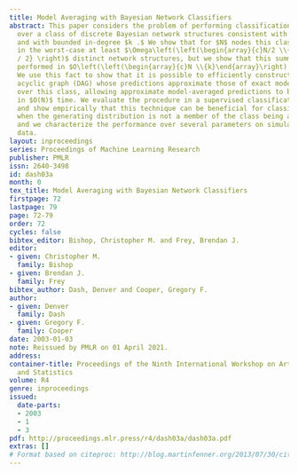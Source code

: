 ```yaml
---
title: Model Averaging with Bayesian Network Classifiers
abstract: This paper considers the problem of performing classification by model-averaging
  over a class of discrete Bayesian network structures consistent with a partial ordering
  and with bounded in-degree $k .$ We show that for $N$ nodes this class contains
  in the worst-case at least $\Omega\left(\left(\begin{array}{c}N/2 \\{k}\end{array}\right)^{N
  / 2} \right)$ distinct network structures, but we show that this summation can be
  performed in $O\left(\left(\begin{array}{c}N \\{k}\end{array}\right) \cdot N\right)$  time.
  We use this fact to show that it is possible to efficiently construct a single directed
  acyclic graph (DAG) whose predictions approximate those of exact model-averaging
  over this class, allowing approximate model-averaged predictions to be performed
  in $O(N)$ time. We evaluate the procedure in a supervised classification context,
  and show empirically that this technique can be beneficial for classification even
  when the generating distribution is not a member of the class being averaged over,
  and we characterize the performance over several parameters on simulated and real-world
  data.
layout: inproceedings
series: Proceedings of Machine Learning Research
publisher: PMLR
issn: 2640-3498
id: dash03a
month: 0
tex_title: Model Averaging with Bayesian Network Classifiers
firstpage: 72
lastpage: 79
page: 72-79
order: 72
cycles: false
bibtex_editor: Bishop, Christopher M. and Frey, Brendan J.
editor:
- given: Christopher M.
  family: Bishop
- given: Brendan J.
  family: Frey
bibtex_author: Dash, Denver and Cooper, Gregory F.
author:
- given: Denver
  family: Dash
- given: Gregory F.
  family: Cooper
date: 2003-01-03
note: Reissued by PMLR on 01 April 2021.
address:
container-title: Proceedings of the Ninth International Workshop on Artificial Intelligence
  and Statistics
volume: R4
genre: inproceedings
issued:
  date-parts:
  - 2003
  - 1
  - 3
pdf: http://proceedings.mlr.press/r4/dash03a/dash03a.pdf
extras: []
# Format based on citeproc: http://blog.martinfenner.org/2013/07/30/citeproc-yaml-for-bibliographies/
---
```

